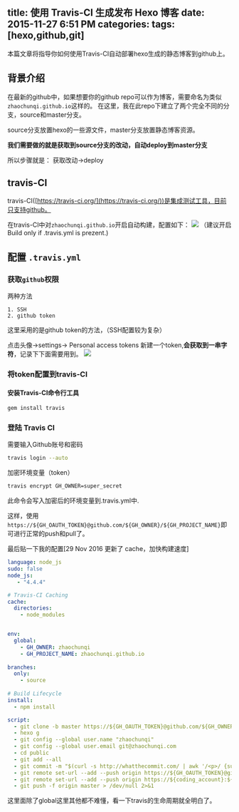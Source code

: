 title: 使用 Travis-CI 生成发布 Hexo 博客
date: 2015-11-27 6:51 PM
categories: 
tags: [hexo,github,git]
---

本篇文章将指导你如何使用Travis-CI自动部署hexo生成的静态博客到github上。

<!--more-->

## 背景介绍

在最新的github中，如果想要你的github repo可以作为博客，需要命名为类似 `zhaochunqi.github.io`这样的。
在这里，我在此repo下建立了两个完全不同的分支，source和master分支。

source分支放置hexo的一些源文件，master分支放置静态博客资源。

**我们需要做的就是获取到source分支的改动，自动deploy到master分支**

所以步骤就是： 获取改动->deploy

## travis-CI

travis-CI([https://travis-ci.org/](https://travis-ci.org/))是集成测试工具，目前只支持github。

在travis-CI中对`zhaochunqi.github.io`开启自动构建，配置如下：
![](http://harchiko.qiniudn.com/Screen%20Shot%202015-11-28%20at%205.37.05%20AM.png)
（建议开启Build only if .travis.yml is prezent.)

## 配置 `.travis.yml`

### 获取`github`权限

两种方法 

	1. SSH
	2. github token

这里采用的是github token的方法，（SSH配置较为复杂）

点击头像->settings-> Personal access tokens 新建一个token,**会获取到一串字符**，记录下下面需要用到。
![](http://harchiko.qiniudn.com/Screen%20Shot%202015-11-28%20at%206.48.06%20AM.png)

### 将token配置到travis-CI

#### 安装Travis-CI命令行工具

```bash
gem install travis
```

### 登陆 Travis CI

需要输入Github账号和密码

```bash
travis login --auto
```
加密环境变量（token）

```bash
travis encrypt GH_OWNER=super_secret
```
此命令会写入加密后的环境变量到.travis.yml中.


这样，使用`https://${GH_OAUTH_TOKEN}@github.com/${GH_OWNER}/${GH_PROJECT_NAME}`即可进行正常的push和pull了。



最后贴一下我的配置[29 Nov 2016 更新了 cache，加快构建速度]

```yaml
language: node_js
sudo: false
node_js: 
   - "4.4.4"

# Travis-CI Caching
cache:
  directories:
    - node_modules


env:
  global:
    - GH_OWNER: zhaochunqi
    - GH_PROJECT_NAME: zhaochunqi.github.io
    
branches:
  only:
    - source
    
# Build Lifecycle
install:
  - npm install

script:
  - git clone -b master https://${GH_OAUTH_TOKEN}@github.com/${GH_OWNER}/${GH_PROJECT_NAME} public
  - hexo g
  - git config --global user.name "zhaochunqi"
  - git config --global user.email git@zhaochunqi.com
  - cd public
  - git add --all
  - git commit -m "$(curl -s http://whatthecommit.com/ | awk '/<p>/ {sub("<p>", ""); print }')"
  - git remote set-url --add --push origin https://${GH_OAUTH_TOKEN}@github.com/${GH_OWNER}/${GH_PROJECT_NAME}
  - git remote set-url --add --push origin https://${coding_account}:${coding_passwd}@git.coding.net/harchiko/harchiko.git
  - git push -f origin master > /dev/null 2>&1
```

这里面除了global这里其他都不难懂，看一下travis的生命周期就全明白了。
